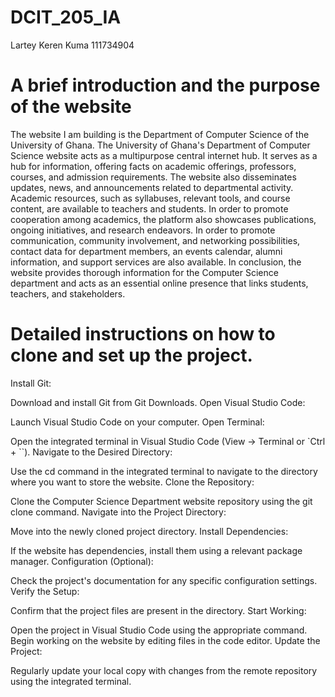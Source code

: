 # DCIT_205_IA
 Lartey Keren Kuma 111734904
 # A brief introduction and the purpose of the website
 The website I am building is the Department of Computer Science of the University of Ghana.
 The University of Ghana's Department of Computer Science website acts as a multipurpose central internet hub. 
 It serves as a hub for information, offering facts on academic offerings, professors, courses, and admission requirements. 
 The website also disseminates updates, news, and announcements related to departmental activity. Academic resources, such as syllabuses, relevant tools, and course content, are available to teachers and students. 
 In order to promote cooperation among academics, the platform also showcases publications, ongoing initiatives, and research endeavors. In order to promote communication, community involvement, and networking possibilities, contact data for department members, an events calendar, alumni information, and support services are also available. In conclusion, the website provides thorough information for the Computer Science department and acts as an essential online presence that links students, teachers, and stakeholders.
 
 # Detailed instructions on how to clone and set up the project.
 Install Git:

Download and install Git from Git Downloads.
Open Visual Studio Code:

Launch Visual Studio Code on your computer.
Open Terminal:

Open the integrated terminal in Visual Studio Code (View -> Terminal or `Ctrl + ``).
Navigate to the Desired Directory:

Use the cd command in the integrated terminal to navigate to the directory where you want to store the website.
Clone the Repository:

Clone the Computer Science Department website repository using the git clone command.
Navigate into the Project Directory:

Move into the newly cloned project directory.
Install Dependencies:

If the website has dependencies, install them using a relevant package manager.
Configuration (Optional):

Check the project's documentation for any specific configuration settings.
Verify the Setup:

Confirm that the project files are present in the directory.
Start Working:

Open the project in Visual Studio Code using the appropriate command.
Begin working on the website by editing files in the code editor.
Update the Project:

Regularly update your local copy with changes from the remote repository using the integrated terminal.